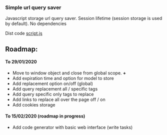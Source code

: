 ### Simple url query saver
Javascript storage url query saver. Session lifetime (session storage is used by default). No dependencies

Dist code [script.js](https://github.com/Montesk/query-saver/blob/master/static/script.js)

## Roadmap:
#### To 29/01/2020
- Move to window object and close from global scope. **+**
- Add expiration time and option for model to store
- Add replacement option on/off (global)
- Add query replacement all / specific tags
- Add query specific only tags to replace
- Add links to replace all over the page off / on
- Add cookies storage

#### To 15/02/2020 (roadmap in progress)
- Add code generator with basic web interface (write tasks)
